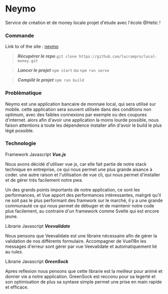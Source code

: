 
# Neymo

Service de création et de money locale projet d'etude avec l'école @Hetic !
 
### Commande

Link to of the site : [neymo](https://neymo.benjaminadida.fr/)

>  ***Récupérer le repo***  `git clone https://github.com/lucrampro/local-money.git`

>  ***Lancer le projet***  `npm start` ou `npm run serve`

>  ***Compilé le projet***  `npm run build`

### Problèmatique

Neymo est une application bancaire de monnaie local, qui sera utilisé sur mobile.
cette application sera souvent utilisée dans des conditions non optimum, avec des faibles connexions par exemple ou des coupures d'internet.
alors afin d'avoir une application la moins lourde possible, nous faison attentions à toute les dépendence installer afin d'avoir le build le plus légé possible.

### Technologie

Framework Javascript ***Vue.js***

Nous avons décidé d'utiliser vue js, car elle fait partie de notre stack technique en entreprise, 
ce qui nous permet une plus grande aisance à coder.
une autre raison et l'utilisation de vue cli, qui nous permet d'installer et de gérer très facilement notre pwa.

Un des grands points importants de notre application, ce sont les performances, et Vue apport des performances intéressantes, malrgré qu'il ne soit pas le plus performant des framwork sur le marché, il y a une grande communauté ce qui nous permet de débuger et de maintenir notre code plus facilement, au contraire d'un framework comme Svelte qui est encore jeune.

Librarie Javascript ***Veevalidate***

Nous pensons que Veevalidate est une libraire nécessaire afin de gérer la validation de nos différents formulaire.
Accompagner de VueI18n les messages d'erreur sont gérer par vue Veevalidate et automatiquement lié au rules.

Librarie Javascript ***GreenSock***

Apres reflexion nous pensons que cette librarie est la meilleur pour animé et donner vie a notre application.
GreenSock est recconu pour sa legerté et son optimisation de plus sa syntaxe simple permet une prise en main rapide et efficace.